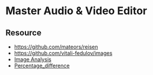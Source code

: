# Master Audio & Video Editor



## Resource
* https://github.com/mateors/reisen
* https://github.com/vitali-fedulov/images
* [Image Analysis](https://rosettacode.org/wiki/Percentage_difference_between_images)
* [Percentage_difference](https://rosettacode.org/wiki/Percentage_difference_between_images#Go)
